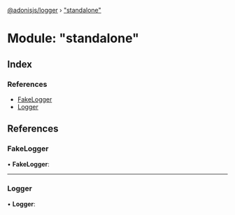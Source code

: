 [@adonisjs/logger](../README.md) › ["standalone"](_standalone_.md)

# Module: "standalone"

## Index

### References

* [FakeLogger](_standalone_.md#fakelogger)
* [Logger](_standalone_.md#logger)

## References

###  FakeLogger

• **FakeLogger**:

___

###  Logger

• **Logger**:
